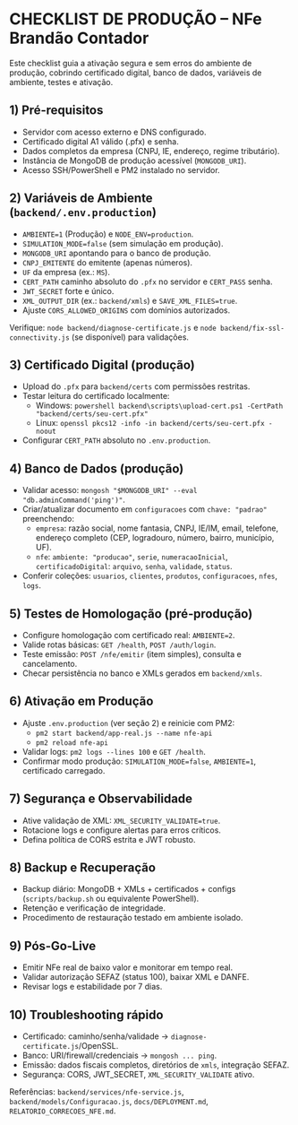# CHECKLIST DE PRODUÇÃO – NFe Brandão Contador

Este checklist guia a ativação segura e sem erros do ambiente de produção, cobrindo certificado digital, banco de dados, variáveis de ambiente, testes e ativação.

## 1) Pré‑requisitos
- Servidor com acesso externo e DNS configurado.
- Certificado digital A1 válido (.pfx) e senha.
- Dados completos da empresa (CNPJ, IE, endereço, regime tributário).
- Instância de MongoDB de produção acessível (`MONGODB_URI`).
- Acesso SSH/PowerShell e PM2 instalado no servidor.

## 2) Variáveis de Ambiente (`backend/.env.production`)
- `AMBIENTE=1` (Produção) e `NODE_ENV=production`.
- `SIMULATION_MODE=false` (sem simulação em produção).
- `MONGODB_URI` apontando para o banco de produção.
- `CNPJ_EMITENTE` do emitente (apenas números).
- `UF` da empresa (ex.: `MS`).
- `CERT_PATH` caminho absoluto do `.pfx` no servidor e `CERT_PASS` senha.
- `JWT_SECRET` forte e único.
- `XML_OUTPUT_DIR` (ex.: `backend/xmls`) e `SAVE_XML_FILES=true`.
- Ajuste `CORS_ALLOWED_ORIGINS` com domínios autorizados.

Verifique: `node backend/diagnose-certificate.js` e `node backend/fix-ssl-connectivity.js` (se disponível) para validações.

## 3) Certificado Digital (produção)
- Upload do `.pfx` para `backend/certs` com permissões restritas.
- Testar leitura do certificado localmente:
  - Windows: `powershell backend\scripts\upload-cert.ps1 -CertPath "backend/certs/seu-cert.pfx"`
  - Linux: `openssl pkcs12 -info -in backend/certs/seu-cert.pfx -noout`
- Configurar `CERT_PATH` absoluto no `.env.production`.

## 4) Banco de Dados (produção)
- Validar acesso: `mongosh "$MONGODB_URI" --eval "db.adminCommand('ping')"`.
- Criar/atualizar documento em `configuracoes` com `chave: "padrao"` preenchendo:
  - `empresa`: razão social, nome fantasia, CNPJ, IE/IM, email, telefone, endereço completo (CEP, logradouro, número, bairro, município, UF).
  - `nfe`: `ambiente: "producao"`, `serie`, `numeracaoInicial`, `certificadoDigital`: `arquivo`, `senha`, `validade`, `status`.
- Conferir coleções: `usuarios`, `clientes`, `produtos`, `configuracoes`, `nfes`, `logs`.

## 5) Testes de Homologação (pré‑produção)
- Configure homologação com certificado real: `AMBIENTE=2`.
- Valide rotas básicas: `GET /health`, `POST /auth/login`.
- Teste emissão: `POST /nfe/emitir` (item simples), consulta e cancelamento.
- Checar persistência no banco e XMLs gerados em `backend/xmls`.

## 6) Ativação em Produção
- Ajuste `.env.production` (ver seção 2) e reinicie com PM2:
  - `pm2 start backend/app-real.js --name nfe-api`
  - `pm2 reload nfe-api`
- Validar logs: `pm2 logs --lines 100` e `GET /health`.
- Confirmar modo produção: `SIMULATION_MODE=false`, `AMBIENTE=1`, certificado carregado.

## 7) Segurança e Observabilidade
- Ative validação de XML: `XML_SECURITY_VALIDATE=true`.
- Rotacione logs e configure alertas para erros críticos.
- Defina política de CORS estrita e JWT robusto.

## 8) Backup e Recuperação
- Backup diário: MongoDB + XMLs + certificados + configs (`scripts/backup.sh` ou equivalente PowerShell).
- Retenção e verificação de integridade.
- Procedimento de restauração testado em ambiente isolado.

## 9) Pós‑Go‑Live
- Emitir NFe real de baixo valor e monitorar em tempo real.
- Validar autorização SEFAZ (status 100), baixar XML e DANFE.
- Revisar logs e estabilidade por 7 dias.

## 10) Troubleshooting rápido
- Certificado: caminho/senha/validade → `diagnose-certificate.js`/OpenSSL.
- Banco: URI/firewall/credenciais → `mongosh ... ping`.
- Emissão: dados fiscais completos, diretórios de `xmls`, integração SEFAZ.
- Segurança: CORS, JWT_SECRET, `XML_SECURITY_VALIDATE` ativo.

Referências: `backend/services/nfe-service.js`, `backend/models/Configuracao.js`, `docs/DEPLOYMENT.md`, `RELATORIO_CORRECOES_NFE.md`.